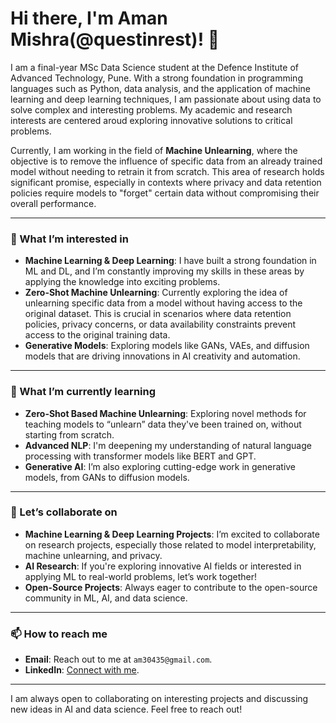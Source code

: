 # Hi there, I'm Aman Mishra(@questinrest)! 👋

I am a final-year MSc Data Science student at the Defence Institute of Advanced Technology, Pune. With a strong foundation in programming languages such as Python, data analysis, and the application of machine learning and deep learning techniques, I am passionate about using data to solve complex and interesting problems. My academic and research interests are centered aroud exploring innovative solutions to critical problems.

Currently, I am working in the field of **Machine Unlearning**, where the objective is to remove the influence of specific data from an already trained model without needing to retrain it from scratch. This area of research holds significant promise, especially in contexts where privacy and data retention policies require models to "forget" certain data without compromising their overall performance.


---

### 👀 What I’m interested in

- **Machine Learning & Deep Learning**: I have built a strong foundation in ML and DL, and I’m constantly improving my skills in these areas by applying the knowledge into exciting problems.
- **Zero-Shot Machine Unlearning**: Currently exploring the idea of unlearning specific data from a model without having access to the original dataset. This is crucial in scenarios where data retention policies, privacy concerns, or data availability constraints prevent access to the original training data.
- **Generative Models**: Exploring models like GANs, VAEs, and diffusion models that are driving innovations in AI creativity and automation.

---

### 🌱 What I’m currently learning

- **Zero-Shot Based Machine Unlearning**: Exploring novel methods for teaching models to “unlearn” data they've been trained on, without starting from scratch.
- **Advanced NLP**: I'm deepening my understanding of natural language processing with transformer models like BERT and GPT.
- **Generative AI**: I’m also exploring cutting-edge work in generative models, from GANs to diffusion models.

---

### 💞️ Let’s collaborate on

- **Machine Learning & Deep Learning Projects**: I’m excited to collaborate on research projects, especially those related to model interpretability, machine unlearning, and privacy.
- **AI Research**: If you're exploring innovative AI fields or interested in applying ML to real-world problems, let’s work together!
- **Open-Source Projects**: Always eager to contribute to the open-source community in ML, AI, and data science.

---

### 📫 How to reach me

- **Email**: Reach out to me at `am30435@gmail.com`.
- **LinkedIn**: [Connect with me](https://www.linkedin.com/in/aman---mishra/).

---

I am always open to collaborating on interesting projects and discussing new ideas in AI and data science. Feel free to reach out!
